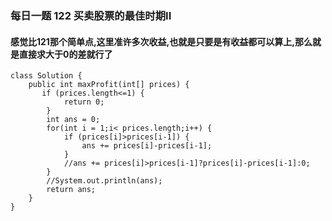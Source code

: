 ### 每日一题 122 买卖股票的最佳时期II 
#### 感觉比121那个简单点,这里准许多次收益,也就是只要是有收益都可以算上,那么就是直接求大于0的差就行了
```
class Solution {
    public int maxProfit(int[] prices) {
       if (prices.length<=1) {
			return 0;
		}
		int ans = 0;
		for(int i = 1;i< prices.length;i++) {
			if (prices[i]>prices[i-1]) {
				ans += prices[i]-prices[i-1];
			}
			//ans += prices[i]>prices[i-1]?prices[i]-prices[i-1]:0;
		}
		//System.out.println(ans);
		return ans;
    }
}
```
